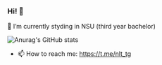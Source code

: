 ### Hi! 👋
🔭 I’m currently styding in NSU (third year bachelor)


![Anurag's GitHub stats](https://github-readme-stats.vercel.app/api?username=neltanov&show_icons=true&theme=synthwave)

- 📫 How to reach me: https://t.me/nlt_tg
